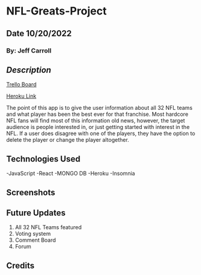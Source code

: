 # NFL-Greats-Project

## Date 10/20/2022

### By: Jeff Carroll

## **_Description_**

[Trello Board]()

[Heroku Link]()

The point of this app is to give the user information about all 32 NFL teams and what player has been the best ever for that franchise. Most hardcore NFL fans will find most of this information old news, however, the target audience is people interested in, or just getting started with interest in the NFL. If a user does disagree with one of the players, they have the option to delete the player or change the player altogether.

## Technologies Used

-JavaScript
-React
-MONGO DB
-Heroku
-Insomnia

## Screenshots

## Future Updates

1. All 32 NFL Teams featured
2. Voting system
3. Comment Board
4. Forum

## Credits
